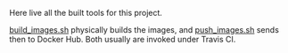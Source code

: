 Here live all the built tools for this project.

[build_images.sh](build_images.sh) physically builds the images, and [push_images.sh](push_images.sh) sends then to Docker Hub.
Both usually are invoked under Travis CI.


